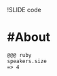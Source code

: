 !SLIDE code
# #About #

    @@@ ruby
    speakers.size
    => 4


<!-- Condense these into one slide, save emails till the last (so people can write them down) -->
